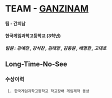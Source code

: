 ﻿
# TEAM - [GANZINAM](https://github.com/GanZinam)
#### 팀 - 간지남
#### 한국게임과학고등학교 (3학년)
##### 팀원 : 강예찬 , 강석찬 , 김태양 , 김동원 , 배명한 , 고대호


## Long-Time-No-See
### 수상이력
```
 1. 한국게임과학고등학교 학교장배 게임제작 동상
```
